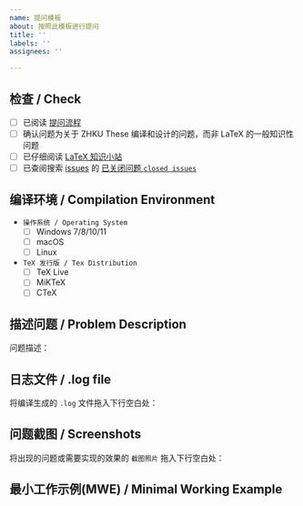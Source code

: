 ```yaml
---
name: 提问模板
about: 按照此模板进行提问
title: ''
labels: ''
assignees: ''

---
```


## 检查 / Check

<!-- 勾选方法：把 [ ] 改为 [x] -->
- [ ] 已阅读 [提问流程](https://github.com/mohuangrui/ucasthesis/wiki/常见问题#如何有效地问问题)
- [ ] 确认问题为关于 ZHKU These 编译和设计的问题，而非 LaTeX 的一般知识性问题
- [ ] 已仔细阅读 [LaTeX 知识小站](https://github.com/mohuangrui/ucasthesis/wiki)
- [ ] 已查阅搜索 [issues](https://github.com/Jin-Cheng-Ming/ZHKU_Thesis/issues?q=) 的 [已关闭问题 `closed issues`](https://github.com/Jin-Cheng-Ming/ZHKU_Thesis/issues?q=)

## 编译环境 / Compilation Environment

- `操作系统 / Operating System`
  - [ ] Windows 7/8/10/11
  - [ ] macOS
  - [ ] Linux

- `TeX 发行版 / Tex Distribution`
  - [ ] TeX Live <!-- 加上年份 -->
  - [ ] MiKTeX <!-- 加上版本号 -->
  - [ ] CTeX

## 描述问题 / Problem Description
<!-- 在此处描述所遇到的问题或需要实现的功能 -->
问题描述：



## 日志文件 / .log file
<!-- .log 文件可提供：版本信息, 宏包信息, 出错信息-->
将编译生成的 `.log` 文件拖入下行空白处：



## 问题截图 / Screenshots
将出现的问题或需要实现的效果的 `截图照片` 拖入下行空白处：



## 最小工作示例(MWE) / Minimal Working Example 
<!-- 尽可能给出最小工作示例 -->

